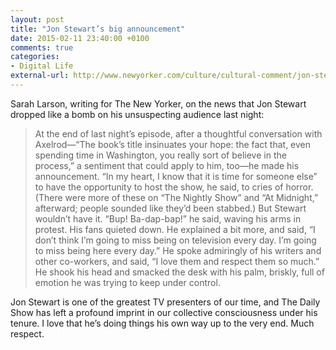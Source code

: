 ```yaml
---
layout: post
title: "Jon Stewart’s big announcement"
date: 2015-02-11 23:40:00 +0100
comments: true
categories: 
- Digital Life
external-url: http://www.newyorker.com/culture/cultural-comment/jon-stewarts-big-announcement?mbid=rss
---
```


Sarah Larson, writing for The New Yorker, on the news that Jon Stewart dropped like a bomb on his unsuspecting audience last night:

> At the end of last night’s episode, after a thoughtful conversation with Axelrod—“The book’s title insinuates your hope: the fact that, even spending time in Washington, you really sort of believe in the process,” a sentiment that could apply to him, too—he made his announcement. “In my heart, I know that it is time for someone else” to have the opportunity to host the show, he said, to cries of horror. (There were more of these on “The Nightly Show” and “At Midnight,” afterward; people sounded like they’d been stabbed.) But Stewart wouldn’t have it. “Bup! Ba-dap-bap!” he said, waving his arms in protest. His fans quieted down. He explained a bit more, and said, “I don’t think I’m going to miss being on television every day. I’m going to miss being here every day.” He spoke admiringly of his writers and other co-workers, and said, “I love them and respect them so much.” He shook his head and smacked the desk with his palm, briskly, full of emotion he was trying to keep under control.

Jon Stewart is one of the greatest TV presenters of our time, and The Daily Show has left a profound imprint in our collective consciousness under his tenure. I love that he’s doing things his own way up to the very end. Much respect.
